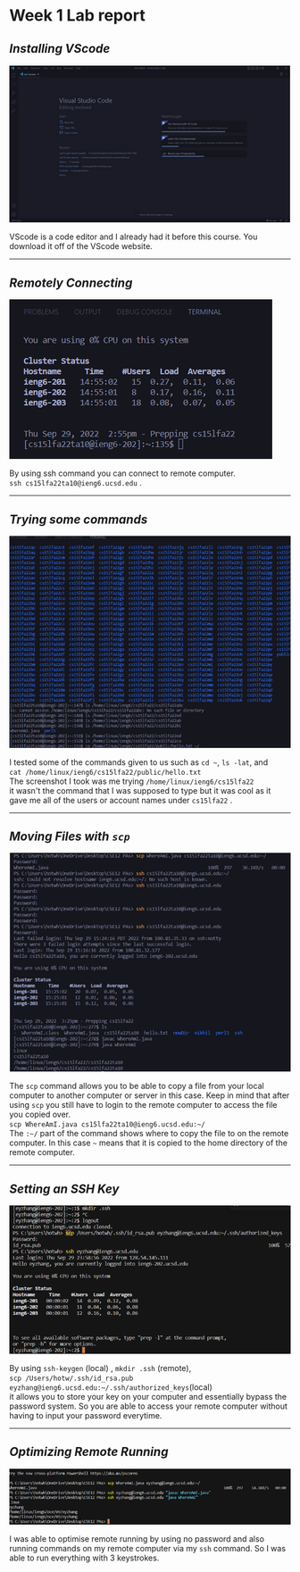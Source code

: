 # **Week 1 Lab report**



## *Installing VScode*
![Installing VScode](/week1-screenshots/cse15l-week1-step1.png)


VScode is a code editor and I already had it before this course. You download it off of the VScode website.
<br />

---
## *Remotely Connecting*
![Remotely Connecting](/week1-screenshots/cse15l-week1-step2.png)


By using ssh command you can connect to remote computer.  
`ssh cs15lfa22ta10@ieng6.ucsd.edu` .
<br />

---
## *Trying some commands*
![Trying some commands](/week1-screenshots/cse15l-week1-step6.png)


I tested some of the commands given to us such as `cd ~`, `ls -lat`, and  
`cat /home/linux/ieng6/cs15lfa22/public/hello.txt`   
 The screenshot I took was me trying `/home/linux/ieng6/cs15lfa22`  
 it wasn't the command that I was supposed to type but it was cool as it gave me all of the users or account names under `cs15lfa22` .
<br />

---
## *Moving Files with `scp`*
![Moving Files with `scp`](/week1-screenshots/cse15l-week1-step3.png)


The `scp` command allows you to be able to copy a file from your local computer to another computer or server in this case.
Keep in mind that after using `scp` you still have to login to the remote computer to access the file you copied over.  
`scp WhereAmI.java cs15lfa22ta10@ieng6.ucsd.edu:~/`     
The `:~/` part of the command shows where to copy the file to on the remote computer. In this case `~` means that it is copied to the home directory of the remote computer.
<br />

---
## *Setting an SSH Key*
![Setting an SSH Key](/week1-screenshots/cse15l-week1-step4.png)


By using `ssh-keygen` (local) , `mkdir .ssh` (remote),                                      
 `scp /Users/hotw/.ssh/id_rsa.pub eyzhang@ieng6.ucsd.edu:~/.ssh/authorized_keys`(local)         
 it allows you to store your key on your computer and essentially bypass the password system.
 So you are able to access your remote computer without having to input your password everytime.
<br />

---
## *Optimizing Remote Running*
![Optimizing Remote Running](/week1-screenshots/cse15l-week1-step5.png)


I was able to optimise remote running by using no password and also running commands on my remote computer via my `ssh` command.
So I was able to run everything with 3 keystrokes.
<br />




